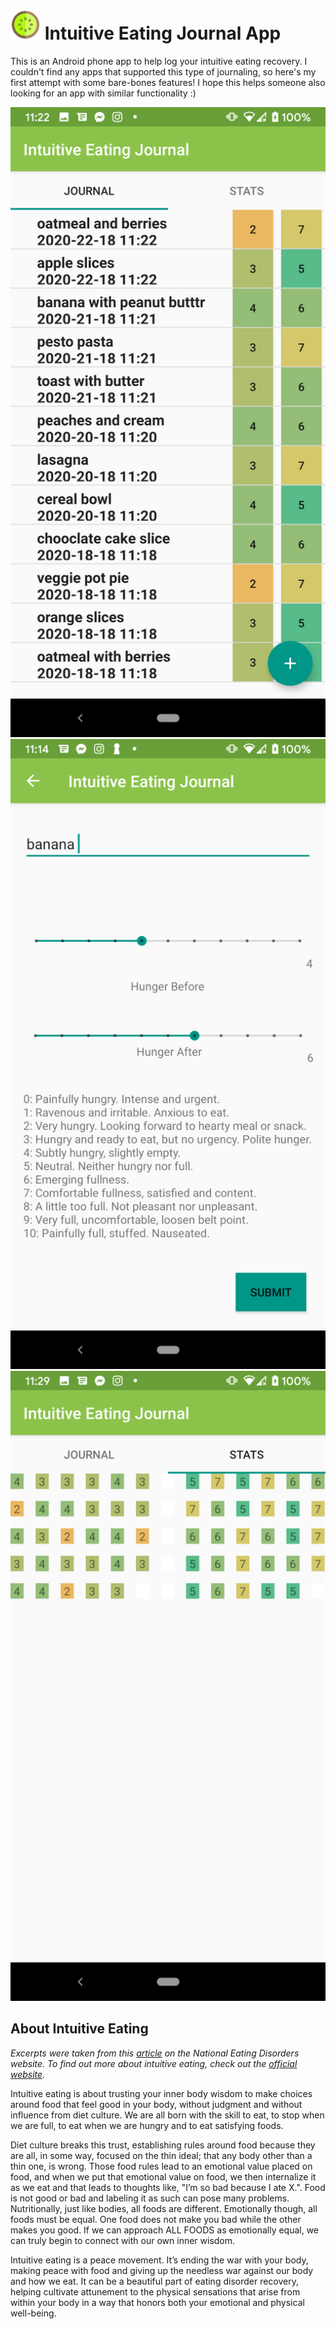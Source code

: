 # ![icon](app/src/main/res/mipmap-mdpi/ic_launcher_round.png) Intuitive Eating Journal App

This is an Android phone app to help log your intuitive eating recovery. I couldn't find any apps that supported this type of journaling, so here's my first attempt with some bare-bones features! I hope this helps someone also looking for an app with similar functionality :)

![journal view](demo/journal.png)
![add entry view](demo/entry.png)
![stats view](demo/stats.png)


## About Intuitive Eating

*Excerpts were taken from this [article](https://www.nationaleatingdisorders.org/blog/what-does-intuitive-eating-mean) on the National Eating Disorders website. To find out more about intuitive eating, check out the [official website](https://www.intuitiveeating.org/).*

Intuitive eating is about trusting your inner body wisdom to make choices around food that feel good in your body, without judgment and without influence from diet culture. We are all born with the skill to eat, to stop when we are full, to eat when we are hungry and to eat satisfying foods. 

Diet culture breaks this trust, establishing rules around food because they are all, in some way, focused on the thin ideal; that any body other than a thin one, is wrong.  Those food rules lead to an emotional value placed on food, and when we put that emotional value on food, we then internalize it as we eat and that leads to thoughts like, "I’m so bad because I ate X.". Food is not good or bad and labeling it as such can pose many problems. Nutritionally, just like bodies, all foods are different. Emotionally though, all foods must be equal. One food does not make you bad while the other makes you good. If we can approach ALL FOODS as emotionally equal, we can truly begin to connect with our own inner wisdom. 

Intuitive eating is a peace movement. It’s ending the war with your body, making peace with food and giving up the needless war against our body and how we eat. It can be a beautiful part of eating disorder recovery, helping cultivate attunement to the physical sensations that arise from within your body in a way that honors both your emotional and physical well-being.